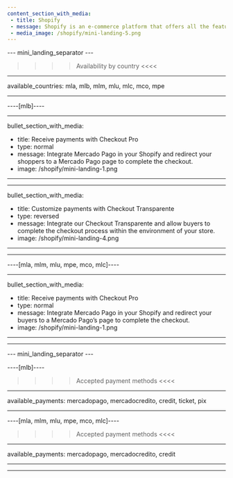 ```yaml
---
content_section_with_media: 
 - title: Shopify
 - message: Shopify is an e-commerce platform that offers all the features you need to sell online.
 - media_image: /shopify/mini-landing-5.png
---
```


--- mini_landing_separator ---

>>>> Availability by country <<<<
---
available_countries: mla, mlb, mlm, mlu, mlc, mco, mpe

---

----[mlb]----

---
bullet_section_with_media: 
 - title: Receive payments with Checkout Pro
 - type: normal
 - message: Integrate Mercado Pago in your Shopify and redirect your shoppers to a Mercado Pago page to complete the checkout.
 - image: /shopify/mini-landing-1.png
---

---
bullet_section_with_media: 
 - title: Customize payments with Checkout Transparente
 - type: reversed
 - message: Integrate our Checkout Transparente and allow buyers to complete the checkout process within the environment of your store.
 - image: /shopify/mini-landing-4.png
---

------------

----[mla, mlm, mlu, mpe, mco, mlc]----

---
bullet_section_with_media: 
 - title: Receive payments with Checkout Pro
 - type: normal
 - message: Integrate Mercado Pago in your Shopify and redirect your buyers to a Mercado Pago’s page to complete the checkout.
 - image: /shopify/mini-landing-1.png
---

------------

--- mini_landing_separator ---

----[mlb]----

>>>> Accepted payment methods <<<<
---
available_payments: mercadopago, mercadocredito, credit, ticket, pix

------------

----[mla, mlm, mlu, mpe, mco, mlc]----

>>>> Accepted payment methods <<<<
---
available_payments: mercadopago, mercadocredito, credit

------------

---
